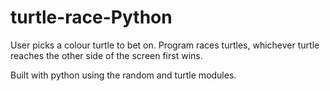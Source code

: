 # turtle-race-Python

User picks a colour turtle to bet on. Program races turtles, whichever turtle reaches the other side of the screen first wins.

Built with python using the random and turtle modules.
